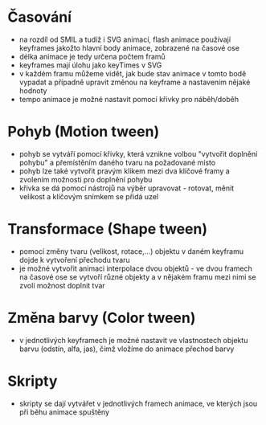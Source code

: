 Časování
========
* na rozdíl od SMIL a tudíž i SVG animací, flash animace používají keyframes jakožto hlavní body animace, zobrazené na časové ose  
* délka animace je tedy určena počtem framů  
* keyframes mají úlohu jako keyTimes v SVG  
* v každém framu můžeme vidět, jak bude stav animace v tomto bodě vypadat a případně upravit změnou na keyframe a nastavením nějaké hodnoty  
* tempo animace je možné nastavit pomocí křivky pro náběh/doběh  

Pohyb (Motion tween)
=====================
* pohyb se vytváří pomocí křivky, která vznikne volbou "vytvořit doplnění pohybu" a přemístěním daného tvaru na požadované místo
* pohyb lze také vytvořit pravým klikem mezi dva klíčové framy a zvolením možnosti pro doplnění pohybu
* křivka se dá pomocí nástrojů na výběr upravovat - rotovat, měnit velikost a klíčovým snímkem se přidá uzel  

Transformace (Shape tween)
===============================
* pomocí změny tvaru (velikost, rotace,...) objektu v daném keyframu dojde k vytvoření přechodu tvaru  
* je možné vytvořit animaci interpolace dvou objektů - ve dvou framech na časové ose se vytvoří různé objekty a v nějakém framu mezi nimi se zvolí možnost doplnit tvar  

Změna barvy (Color tween)
==========================
* v jednotlivých keyframech je možné nastavit ve vlastnostech objektu barvu (odstín, alfa, jas), čímž vložíme do animace přechod barvy  

Skripty
==========================
* skripty se dají vytvářet v jednotlivých framech animace, ve kterých jsou při běhu animace spuštěny
